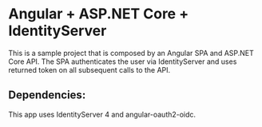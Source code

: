 # Angular + ASP.NET Core + IdentityServer

This is a sample project that is composed by an Angular SPA and ASP.NET Core API. The SPA authenticates the user via IdentityServer and uses
returned token on all subsequent calls to the API.

## Dependencies:
This app uses IdentityServer 4 and angular-oauth2-oidc. 


